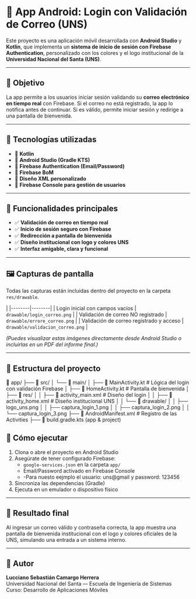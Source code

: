 # 📱 App Android: Login con Validación de Correo (UNS)

Este proyecto es una aplicación móvil desarrollada con **Android Studio** y **Kotlin**, que implementa un **sistema de inicio de sesión con Firebase Authentication**, personalizado con los colores y el logo institucional de la **Universidad Nacional del Santa (UNS)**.

---

## 🎯 Objetivo

La app permite a los usuarios iniciar sesión validando su **correo electrónico en tiempo real** con Firebase. Si el correo no está registrado, la app lo notifica antes de continuar. Si es válido, permite iniciar sesión y redirige a una pantalla de bienvenida.

---

## 🧰 Tecnologías utilizadas

- 🔹 **Kotlin**
- 🔹 **Android Studio (Gradle KTS)**
- 🔹 **Firebase Authentication (Email/Password)**
- 🔹 **Firebase BoM**
- 🔹 **Diseño XML personalizado**
- 🔹 **Firebase Console para gestión de usuarios**

---

## 🧪 Funcionalidades principales

- ✅ **Validación de correo en tiempo real**
- ✅ **Inicio de sesión seguro con Firebase**
- ✅ **Redirección a pantalla de bienvenida**
- ✅ **Diseño institucional con logo y colores UNS**
- ✅ **Interfaz amigable, clara y funcional**

---

## 🖼️ Capturas de pantalla

Todas las capturas están incluidas dentro del proyecto en la carpeta `res/drawable`.

|
|--------|--------|
| Login inicial con campos vacíos | `drawable/login_correo.png` |
| Validación de correo NO registrado | `drawable/errore_correo.png` |
| Validación de correo registrado y acceso | `drawable/validacion_correo.png` |

*(Puedes visualizar estas imágenes directamente desde Android Studio o incluirlas en un PDF del informe final.)*

---

## 🧱 Estructura del proyecto

📁 app/
├── 📂 src/
│ └── 📂 main/
│ ├── 📄 MainActivity.kt # Lógica del login con validación Firebase
│ ├── 📄 HomeActivity.kt # Pantalla de bienvenida
│ ├── 📂 res/
│ │ ├── 📄 activity_main.xml # Diseño del login
│ │ ├── 📄 activity_home.xml # Diseño institucional UNS
│ │ └── 📂 drawable/
│ │ ├── logo_uns.png
│ │ ├── captura_login_1.png
│ │ ├── captura_login_2.png
│ │ └── captura_login_3.png
├── 📄 AndroidManifest.xml # Registro de las Activities
├── 📄 build.gradle.kts (app & project)

## 🚀 Cómo ejecutar

1. Clona o abre el proyecto en Android Studio
2. Asegúrate de tener configurado Firebase:
   - `google-services.json` en la carpeta `app/`
   - Email/Password activado en Firebase Console
   - -Para nuesto eejmplo el usuario: uns@gmail y password: 123456
3. Sincroniza las dependencias (Gradle)
4. Ejecuta en un emulador o dispositivo físico

---

## 🏁 Resultado final

Al ingresar un correo válido y contraseña correcta, la app muestra una pantalla de bienvenida institucional con el logo y colores oficiales de la UNS, simulando una entrada a un sistema interno.

---

## 📌 Autor

**Lucciano Sebastián Camargo Herrera**  
Universidad Nacional del Santa — Escuela de Ingeniería de Sistemas  
Curso: Desarrollo de Aplicaciones Móviles

